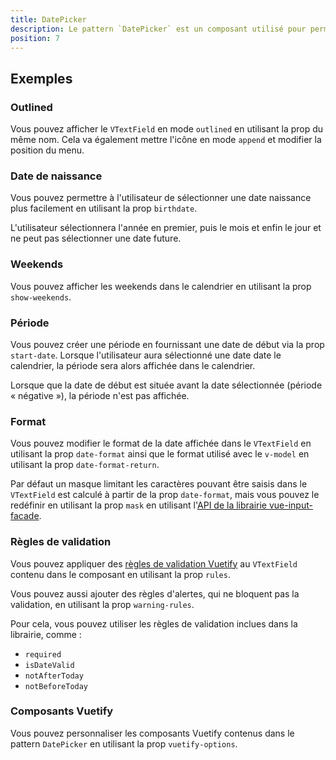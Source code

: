 ```yaml
---
title: DatePicker
description: Le pattern `DatePicker` est un composant utilisé pour permettre à l'utilisateur de sélectionner ou de saisir une date.
position: 7
---
```


<doc-tabs light>

<doc-tab-item label="Utilisation">

## Exemples

### Outlined

Vous pouvez afficher le `VTextField` en mode `outlined` en utilisant la prop du même nom. Cela va également mettre l'icône en mode `append` et modifier la position du menu.

<doc-example file="date-picker/outlined"></doc-example>

### Date de naissance

Vous pouvez permettre à l'utilisateur de sélectionner une date naissance plus facilement en utilisant la prop `birthdate`.

<doc-alert type="info">
L'utilisateur sélectionnera l'année en premier, puis le mois et enfin le jour et ne peut pas sélectionner une date future.
</doc-alert>

<doc-example file="date-picker/birthdate"></doc-example>

### Weekends

Vous pouvez afficher les weekends dans le calendrier en utilisant la prop `show-weekends`.

<doc-example file="date-picker/weekends"></doc-example>

### Période

Vous pouvez créer une période en fournissant une date de début via la prop `start-date`. Lorsque l'utilisateur aura sélectionné une date date le calendrier, la période sera alors affichée dans le calendrier.

<doc-alert type="info">
Lorsque que la date de début est située avant la date sélectionnée (période « négative »), la période n'est pas affichée.
</doc-alert>

<doc-example file="date-picker/range"></doc-example>

### Format

Vous pouvez modifier le format de la date affichée dans le `VTextField` en utilisant la prop `date-format` ainsi que le format utilisé avec le `v-model` en utilisant la prop `date-format-return`.

<doc-alert type="info">

Par défaut un masque limitant les caractères pouvant être saisis dans le `VTextField` est calculé à partir de la prop `date-format`, mais vous pouvez le redéfinir en utilisant la prop `mask` en utilisant l'[API de la librairie vue-input-facade](https://ronaldjerez.github.io/vue-input-facade/).

</doc-alert>

<doc-example file="date-picker/format"></doc-example>

### Règles de validation

Vous pouvez appliquer des [règles de validation Vuetify](https://vuetifyjs.com/fr-FR/components/inputs/#rules) au `VTextField` contenu dans le composant en utilisant la prop `rules`.

Vous pouvez aussi ajouter des règles d'alertes, qui ne bloquent pas la validation, en utilisant la prop `warning-rules`.

Pour cela, vous pouvez utiliser les règles de validation inclues dans la librairie, comme :
- `required`
- `isDateValid`
- `notAfterToday`
- `notBeforeToday`

<doc-example file="date-picker/rules" /></doc-example>

</doc-tab-item>

<doc-tab-item label="API">
<doc-api name="date-picker"></doc-api>
</doc-tab-item>

<doc-tab-item label="Personnalisation">

### Composants Vuetify

Vous pouvez personnaliser les composants Vuetify contenus dans le pattern `DatePicker` en utilisant la prop `vuetify-options`.

<doc-example file="date-picker/options"></doc-example>

</doc-tab-item>

</doc-tabs>
